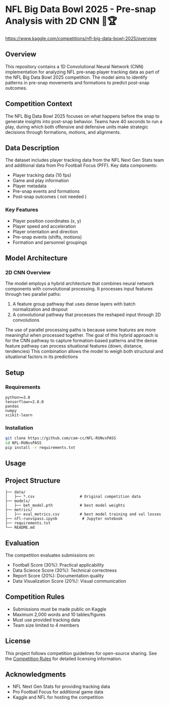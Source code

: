 # NFL Big Data Bowl 2025 - Pre-snap Analysis with 2D CNN 🏈🏆


https://www.kaggle.com/competitions/nfl-big-data-bowl-2025/overview

## Overview
This repository contains a 1D Convolutional Neural Network (CNN) implementation for analyzing NFL pre-snap player tracking data as part of the NFL Big Data Bowl 2025 competition. The model aims to identify patterns in pre-snap movements and formations to predict post-snap outcomes.

## Competition Context
The NFL Big Data Bowl 2025 focuses on what happens before the snap to generate insights into post-snap behavior. Teams have 40 seconds to run a play, during which both offensive and defensive units make strategic decisions through formations, motions, and alignments.

## Data Description
The dataset includes player tracking data from the NFL Next Gen Stats team and additional data from Pro Football Focus (PFF). Key data components:

- Player tracking data (10 fps)
- Game and play information
- Player metadata
- Pre-snap events and formations
- Post-snap outcomes ( not needed )

### Key Features
- Player position coordinates (x, y)
- Player speed and acceleration
- Player orientation and direction
- Pre-snap events (shifts, motions)
- Formation and personnel groupings

## Model Architecture

### 2D CNN Overview

The model employs a hybrid architecture that combines neural network components with convolutional processing. It processes input features through two parallel paths:

1. A feature group pathway that uses dense layers with batch normalization and dropout
2. A convolutional pathway that processes the reshaped input through 2D convolutions

The use of parallel processing paths is because some features are more meaningful when processed together. The goal of this hybrid approach is for the CNN pathway to capture formation-based patterns and the dense feature pathway can process situational features (down, distance, tendencies) This combination allows the model to weigh both structural and situational factors in its predictions

## Setup

### Requirements
```
python>=3.8
tensorflow>=2.8.0
pandas
numpy
scikit-learn
```

### Installation
```bash
git clone https://github.com/cam-cc/NFL-RUNvsPASS
cd NFL-RUNvsPASS
pip install -r requirements.txt
```

## Usage

## Project Structure
```
├── data/
│   ├── *.csv                    # Original competition data
├── models/
│   ├── bet_model.pth            # best model weights
├── metrics/
│   ├── eval_metrics.csv         # best model training and val losses
├── nfl-runvspass.ipynb           # Jupyter notebook
├── requirements.txt
└── README.md
```

## Evaluation
The competition evaluates submissions on:
- Football Score (30%): Practical applicability
- Data Science Score (30%): Technical correctness
- Report Score (20%): Documentation quality
- Data Visualization Score (20%): Visual communication

## Competition Rules
- Submissions must be made public on Kaggle
- Maximum 2,000 words and 10 tables/figures
- Must use provided tracking data
- Team size limited to 4 members

## License
This project follows competition guidelines for open-source sharing. See the [Competition Rules](https://www.kaggle.com/competitions/nfl-big-data-bowl-2025/rules) for detailed licensing information.

## Acknowledgments
- NFL Next Gen Stats for providing tracking data
- Pro Football Focus for additional game data
- Kaggle and NFL for hosting the competition
